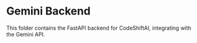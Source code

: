 # Gemini Backend
This folder contains the FastAPI backend for CodeShiftAI, integrating with the Gemini API.
